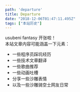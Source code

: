 ```yaml
---
path: 'departure'
title: Departure
date: "2018-12-06T01:47:11.495Z"
tags: ["本站历史"]
---
```

usubeni fantasy 开张啦！  
本站文章内容可能涵盖一下元素：
- 一些程序员踩坑经历
- 一些技术文章翻译
- 一些歌曲推荐
- 一些动画吐槽
- 分享一些沙雕表情
- 以及一些沙雕骑空士网友日常

